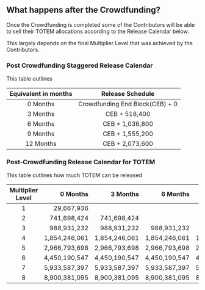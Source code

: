## What happens after the Crowdfunding?

Once the Crowdfunding is completed some of the Contributors will be able to sell their TOTEM allocations according to the Release Calendar below.

This largely depends on the final Multiplier Level that was achieved by the Contributors.

### Post Crowdfunding Staggered Release Calendar

This table outlines 

| Equivalent in months | Release Schedule              |
|:--------------------:|:-----------------------------:|
| 0 Months             | Crowdfunding End Block(CEB) \+ 0 |
| 3 Months             | CEB \+ 518,400                |
| 6 Months             | CEB \+ 1,036,800              |
| 9 Months             | CEB \+ 1,555,200              |
| 12 Months            | CEB \+ 2,073,600              |

### Post-Crowdfunding Release Calendar for TOTEM

This table outlines how much TOTEM can be released 

| Multiplier Level | 0 Months          | 3 Months          | 6 Months           | 9 Months          | 12 Months         |
|:----------------:|------------------:|------------------:|-------------------:|------------------:|------------------:|
| 1                | 29,667,936        |                   |                    |                   |                   |
| 2                | 741,698,424       | 741,698,424       |                    |                   |                   |
| 3                | 988,931,232       | 988,931,232       | 988,931,232        |                   |                   |
| 4                | 1,854,246,061     | 1,854,246,061     | 1,854,246,061      | 1,854,246,061     |                   |
| 5                | 2,966,793,698     | 2,966,793,698     | 2,966,793,698      | 2,966,793,698     | 2,966,793,698     |
| 6                | 4,450,190,547     | 4,450,190,547     | 4,450,190,547      | 4,450,190,547     | 4,450,190,547     |
| 7                | 5,933,587,397     | 5,933,587,397     | 5,933,587,397      | 5,933,587,397     | 5,933,587,397     |
| 8                | 8,900,381,095     | 8,900,381,095     | 8,900,381,095      | 8,900,381,095     | 8,900,381,095     |